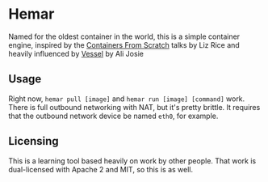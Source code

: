 # Hemar

Named for the oldest container in the world, this is a simple container engine, inspired by the [Containers From Scratch](https://github.com/lizrice/containers-from-scratch) talks by Liz Rice and heavily influenced by [Vessel](https://github.com/0xc0d/vessel) by Ali Josie

## Usage
Right now, `hemar pull [image]` and `hemar run [image] [command]` work. There is full outbound networking with NAT, but it's pretty brittle. It requires that the outbound network device be named `eth0`, for example.

## Licensing

This is a learning tool based heavily on work by other people. That work is dual-licensed with Apache 2 and MIT, so this is as well.